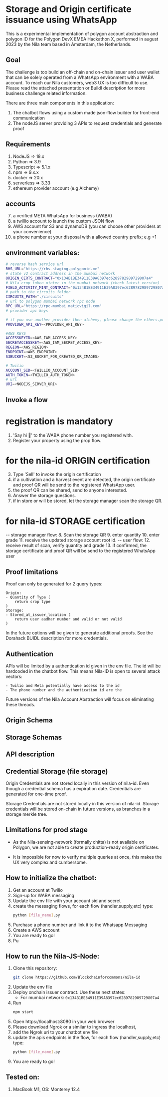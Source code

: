 # Storage and Origin certificate issuance using WhatsApp

This is a experimental implementation of polygon account abstraction and polygon ID for the Polygon DevX EMEA Hackathon X, performed in august 2023 by the Nila team based in Amsterdam, the Netherlands.

## Goal

The challenge is too build an off-chain and on-chain issuer and user wallet that can be solely operated from a WhatsApp environment with a WABA account. To reach our Nila customers, web3 UX is too difficult to use. Please read the attached presentation or Buildl description for more business challenge related information.

There are three main components in this application:

1. The chatbot flows using a custom made json-flow builder for front-end communication
2. The nodeJS server providing 3 APIs to request credentials and generate proof

## Requirements
1. NodeJS => 18.x
2. Python => 3.9
3. Typescript => 5.1.x
4. npm => 9.x.x
5. docker => 20.x
6. serverless => 3.33
7. ethereum provider account (e.g Alchemy)

## accounts
7. a verified META WhatsApp for business (WABA)
8. a twillio account to launch the custom JSON flow
9. AWS account for S3 and dynamoDB (you can choose other providers at your convenience)
10. a phone number at your disposal with a allowed country prefix; e.g +1 

## environment variables:

```bash
# reverse hash service url
RHS_URL="https://rhs-staging.polygonid.me" 
# state v2 contract address in the mumbai network
ORIGIN_CERTS_CONTRACT="0x134B1BE34911E39A8397ec6289782989729807a4"
# Nila crop token minter in the mumbai network (check latest version)
FIELD_ACTIVITY_MINT_CONTRACT="0x134B1BE34911E39A8397ec6289782989729807a4"
# path to the circuits folder
CIRCUITS_PATH="./circuits" 
# url to polygon mumbai network rpc node
RPC_URL="https://rpc-mumbai.maticvigil.com" 
# provider api keys

# if you use another provider then alchemy, please change the ethers.providers.AlchemyProvider to your provider
PROVIDER_API_KEY=<PROVIDER_API_KEY>

#AWS KEYS
ACCESSKEYID=<AWS_IAM_ACCESS_KEY>
SECRETACCESSKEY=<AWS_IAM_SECRET_ACCESS_KEY>
REGION=<AWS_REGION>
ENDPOINT=<AWS_ENDPOINT>
S3BUCKET=<S3_BUCKET_FOR_CREATED_QR_IMAGES>

# Twilio 
ACCOUNT_SID=<TWILLIO_ACCOUNT_SID>
AUTH_TOKEN=<TWILLIO_AUTH_TOKEN>
# url
URI=<NODEJS_SERVER_URI>
```

## Invoke a flow

# registration is mandatory
1. 'Say hi :wave:' to the WABA phone number you registered with.
2. Register your property using the prop flow.

# for the nila-id ORIGIN certification
3. Type 'Sell' to invoke the origin certification 
4. if a cultivation and a harvest event are detected, the origin certificate and proof QR will be send to the registered WhatsApp user. 
5. the proof QR can be shared, send to anyone interested.
6. Answer the storage questions.
7. if in store or will be stored, let the storage manager scan the storage QR.

# for nila-id STORAGE certification
-- storage manager flow:
8. Scan the storage QR 
9. enter quantity
10. enter grade
11. receive the updated storage account root id.
-- user flow: 
12. receive result of scan, verify quantity and grade
13. if confirmed, the storage certificate and proof QR will be send to the registered WhatsApp user

## Proof limitations

Proof can only be generated for 2 query types: 

    Origin:
    - Quantity of Type ( 
        return crop type
    )
    Storage:
    - Stored_at_issuer_location (
        return user aadhar number and valid or not valid
    )

In the future options will be given to generate additional proofs. See the Dorahack BUIDL description for more credentials.

## Authentication

APIs will be limited by a authentication id given in the env file. The id will be hardcoded in the chatbot flow. This means Nila-ID is open to several attack vectors:

    - Twilio and Meta potentially have access to the id
    - The phone number and the authentication id are the 

Future versions of the Nila Account Abstraction will focus on eliminating these threads.

## Origin Schema


## Storage Schemas


## API description

## Credential Storage (file storage)

Origin Credentials are not stored locally in this version of nila-id. Even though a credential schema has a expiration date. Credentials are generated for one-time proof. 

Storage Credentials are not stored locally in this version of nila-id. Storage credentials will be stored on-chain in future versions, as branches in a storage merkle tree.

## Limitations for prod stage

* As the Nila-sensing-network (formally chitta) is not available on Polygon, we are not able to create production-ready origin certificates.

* It is impossible for now to verify multiple queries at once, this makes the UX very complex and cumbersome.

## How to initialize the chatbot:
1. Get an account at Twilio 
2. Sign-up for WABA messaging
3. Update the env file with your account sid and secret 
8. create the messaging flows, for each flow (handler,supply,etc) type: 
    ```bash
    python [file_name].py
    ```
4. Purchase a phone number and link it to the Whatsapp Messaging
5. Create a AWS account 
9. You are ready to go!
4. Pu


## How to run the Nila-JS-Node:
1. Clone this repository:
    ```bash
    git clone https://github.com/Blockchainforcommons/nila-id
    ```
2. Update the env file 
3. Deploy onchain issuer contract. Use these next states:
    * For mumbai network: `0x134B1BE34911E39A8397ec6289782989729807a4`
4. Run 
    ```bash
    npm start
    ```
5. Open https://localhost:8080 in your web browser
6. Please download Ngrok or a similar to ingress the localhost, 
7. add the Ngrok uri to your chatbot env file
8. update the apis endpoints in the flow, for each flow (handler,supply,etc) type: 
    ```bash
    python [file_name].py
    ```
9. You are ready to go!

## Tested on:
1. MacBook M1, OS: Monterey 12.4
